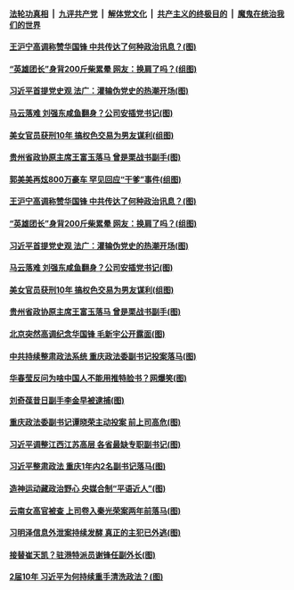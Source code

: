 

####  [法轮功真相](../../../../basic/blob/master/README.md?t=02222231) &nbsp;|&nbsp; [九评共产党](../../../../9ping.md/blob/master/README.md?t=02222231) &nbsp;|&nbsp; [解体党文化](../../../../jtdwh.md/blob/master/README.md?t=02222231)  &nbsp;|&nbsp; [共产主义的终极目的](../../../../gczydzjmd.md/blob/master/README.md?t=02222231) &nbsp;|&nbsp; [魔鬼在统治我们的世界](../../../../mgztzwmdsj.md/blob/master/README.md?t=02222231) 

#### [王沪宁高调称赞华国锋 中共传达了何种政治讯息？(图)](../pages/p2/963368.md?t=02222231) 

#### [“英雄团长”身背200斤柴累晕 网友：换肩了吗？(组图)](../pages/p2/963353.md?t=02222231) 

#### [习近平首提党史观 法广：灌输伪党史的热潮开场(图)](../pages/p2/963332.md?t=02222231) 

#### [马云落难 刘强东咸鱼翻身？公司安插党书记(图)](../pages/p2/963269.md?t=02222231) 

#### [美女官员获刑10年 搞权色交易为男友谋利(组图)](../pages/p2/963239.md?t=02222231) 

#### [贵州省政协原主席王富玉落马 曾是栗战书副手(图)](../pages/p2/963247.md?t=02222231) 

#### [郭美美再炫800万豪车 罕见回应“干爹”事件(组图)](../pages/p2/963360.md?t=02222231) 

#### [王沪宁高调称赞华国锋 中共传达了何种政治讯息？(图)](../pages/p2/963368.md?t=02222231) 

#### [“英雄团长”身背200斤柴累晕 网友：换肩了吗？(组图)](../pages/p2/963353.md?t=02222231) 

#### [习近平首提党史观 法广：灌输伪党史的热潮开场(图)](../pages/p2/963332.md?t=02222231) 

#### [马云落难 刘强东咸鱼翻身？公司安插党书记(图)](../pages/p2/963269.md?t=02222231) 


#### [美女官员获刑10年 搞权色交易为男友谋利(组图)](../pages/p2/963239.md?t=02222231) 

#### [贵州省政协原主席王富玉落马 曾是栗战书副手(图)](../pages/p2/963247.md?t=02222231) 

#### [北京突然高调纪念华国锋 毛新宇公开露面(图)](../pages/p2/963190.md?t=02222231) 

#### [中共持续整肃政法系统 重庆政法委副书记投案落马(图)](../pages/p2/963178.md?t=02222231) 

#### [华春莹反问为啥中国人不能用推特脸书？网爆笑(图)](../pages/p2/963117.md?t=02222231) 

#### [刘奇葆昔日副手李金早被逮捕(图)](../pages/p2/963162.md?t=02222231) 

#### [重庆政法委副书记谭晓荣主动投案 前上司高危(图)](../pages/p2/963135.md?t=02222231) 

#### [习近平调整江西江苏高层 各省最缺专职副书记(图)](../pages/p2/963080.md?t=02222231) 

#### [习近平整肃政法 重庆1年内2名副书记落马(图)](../pages/p2/963076.md?t=02222231) 

#### [造神运动藏政治野心 央媒合制“平语近人”(图)](../pages/p2/963011.md?t=02222231) 

#### [云南女高官被查 上司卷入秦光荣案两年前落马(图)](../pages/p2/963030.md?t=02222231) 

#### [习明泽信息外泄案持续发酵 真正的主犯已外逃(图)](../pages/p2/963029.md?t=02222231) 

#### [接替崔天凯？驻港特派员谢锋任副外长(图)](../pages/p2/963023.md?t=02222231) 

#### [2届10年 习近平为何持续重手清洗政法？(图)](../pages/p2/962970.md?t=02222231) 

